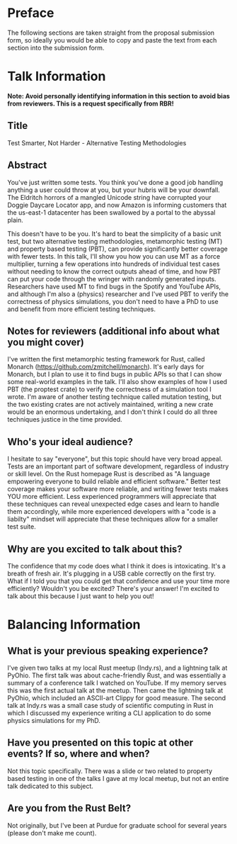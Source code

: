 # Preface
The following sections are taken straight from the proposal submission form, so ideally you would be able to copy and paste the text from each section into the submission form.

# Talk Information
**Note: Avoid personally identifying information in this section to avoid bias from reviewers. This is a request specifically from RBR!**

## Title
Test Smarter, Not Harder - Alternative Testing Methodologies

## Abstract
You've just written some tests. You think you've done a good job handling anything a user could throw at you, but your hubris will be your downfall. The Eldritch horrors of a mangled Unicode string have corrupted your Doggie Daycare Locator app, and now Amazon is informing customers that the us-east-1 datacenter has been swallowed by a portal to the abyssal plain.

This doesn't have to be you. It's hard to beat the simplicity of a basic unit test, but two alternative testing methodologies, metamorphic testing (MT) and property based testing (PBT), can provide significantly better coverage with fewer tests. In this talk, I'll show you how you can use MT as a force multiplier, turning a few operations into hundreds of individual test cases without needing to know the correct outputs ahead of time, and how PBT can put your code through the wringer with randomly generated inputs. Researchers have used MT to find bugs in the Spotify and YouTube APIs, and although I'm also a (physics) researcher and I've used PBT to verify the correctness of physics simulations, you don't need to have a PhD to use and benefit from more efficient testing techniques.

## Notes for reviewers (additional info about what you might cover)
I've written the first metamorphic testing framework for Rust, called Monarch (https://github.com/zmitchell/monarch). It's early days for Monarch, but I plan to use it to find bugs in public APIs so that I can show some real-world examples in the talk. I'll also show examples of how I used PBT (the proptest crate) to verify the correctness of a simulation tool I wrote. I'm aware of another testing technique called mutation testing, but the two existing crates are not actively maintained, writing a new crate would be an enormous undertaking, and I don't think I could do all three techniques justice in the time provided.

## Who's your ideal audience?
I hesitate to say "everyone", but this topic should have very broad appeal. Tests are an important part of software development, regardless of industry or skill level. On the Rust homepage Rust is described as "A language empowering everyone
to build reliable and efficient software." Better test coverage makes your software more reliable, and writing fewer tests makes YOU more efficient. Less experienced programmers will appreciate that these techniques can reveal unexpected edge cases and learn to handle them accordingly, while more experienced developers with a "code is a liabilty" mindset will appreciate that these techniques allow for a smaller test suite.

## Why are you excited to talk about this?
The confidence that my code does what I think it does is intoxicating. It's a breath of fresh air.
It's plugging in a USB cable correctly on the first try. What if I told you that you could get that confidence and use your time more efficiently? Wouldn't you be excited? There's your answer! I'm excited to talk about this because I just want to help you out!

# Balancing Information

## What is your previous speaking experience?
I've given two talks at my local Rust meetup (Indy.rs), and a lightning talk at PyOhio.
The first talk was about cache-friendly Rust, and was essentially a summary of a conference talk I watched on YouTube. If my memory serves this was the first actual talk at the meetup. Then came the lightning talk at PyOhio, which included an ASCII-art Clippy for good measure. The second talk at Indy.rs was a small case study of scientific computing in Rust in which I discussed my experience writing a CLI application to do some physics simulations for my PhD.

## Have you presented on this topic at other events? If so, where and when?
Not this topic specifically. There was a slide or two related to property based testing in one of the talks I gave at my local meetup, but not an entire talk dedicated to this subject.

## Are you from the Rust Belt?
Not originally, but I've been at Purdue for graduate school for several years (please don't make me count).
